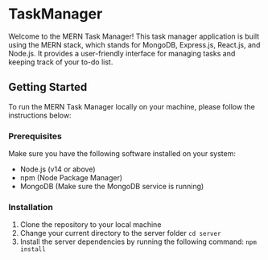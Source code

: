 # TaskManager

Welcome to the MERN Task Manager! This task manager application is built using the MERN stack, which stands for MongoDB, Express.js, React.js, and Node.js. It provides a user-friendly interface for managing tasks and keeping track of your to-do list.

## Getting Started

To run the MERN Task Manager locally on your machine, please follow the instructions below:

### Prerequisites

Make sure you have the following software installed on your system:

* Node.js (v14 or above)
* npm (Node Package Manager)
* MongoDB (Make sure the MongoDB service is running)

### Installation

1. Clone the repository to your local machine
2. Change your current directory to the server folder
``` cd server ```
3. Install the server dependencies by running the following command:
``` npm install ```
